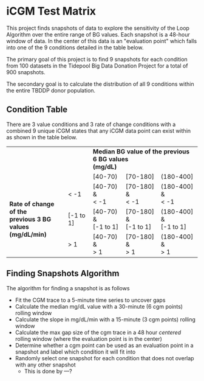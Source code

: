 # iCGM Test Matrix

This project finds snapshots of data to explore the sensitivity of the Loop Algorithm over the entire range of BG values. Each snapshot is a 48-hour window of data. In the center of this data is an "evaluation point" which falls into one of the 9 conditions detailed in the table below.

The primary goal of this project is to find 9 snapshots for each condition from 100 datasets in the Tidepool Big Data Donation Project for a total of 900 snapshots.

The secondary goal is to calculate the distribution of all 9 conditions within the entire TBDDP donor population.

## Condition Table

There are 3 value conditions and 3 rate of change conditions with a combined 9 unique iCGM states that any iCGM data point can exist within as shown in the table below.

<table>
    <tbody>
      	<tr>
          <td></td>
          <td></td>
          <td colspan=3><b>Median BG value of the previous 6 BG values<br>(mg/dL)</b></td>
        </tr>
        <tr>
            <td></td>
            <td></td>
            <td>[40-70)</td>
          	<td>[70-180]</td>
          	<td>(180-400]</td>
        </tr>
        <tr>
          <td rowspan=3><b>Rate of change of the<br>previous 3 BG values <br>(mg/dL/min)</b></td>
          	<td>< -1</td>
          	<td>[40-70) <br>&<br> < -1 </td>
          	<td>[70-180] <br>&<br> < -1 </td>
            <td>(180-400] <br>&<br> < -1 </td>
        </tr>
        <tr>
            <td>[-1 to 1]</td>
          	<td>[40-70) <br>&<br> [-1 to 1]</td>
          	<td>[70-180] <br>&<br> [-1 to 1]</td>
            <td>(180-400] <br>&<br> [-1 to 1]</td>
        </tr>
        <tr>
            <td>> 1</td>
          	<td>[40-70) <br>&<br> > 1</td>
          	<td>[70-180] <br>&<br> > 1</td>
            <td>(180-400] <br>&<br> > 1</td>
        </tr>
    </tbody>
</table>



## Finding Snapshots Algorithm

The algorithm for finding a snapshot is as follows

- Fit the CGM trace to a 5-minute time series to uncover gaps
- Calculate the median mg/dL value with a 30-minute (6 cgm points) rolling window 
- Calculate the slope in mg/dL/min with a 15-minute (3 cgm points) rolling window
- Calculate the max gap size of the cgm trace in a 48 hour *centered* rolling window (where the evaluation point is in the center)
- Determine whether a cgm point can be used as an evaluation point in a snapshot and label which condition it will fit into
- Randomly select one snapshot for each condition that does not overlap with any other snapshot
  - This is done by —?